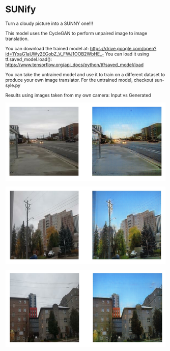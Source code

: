 # SUNify

Turn a cloudy picture into a SUNNY one!!!

This model uses the CycleGAN to perform unpaired image to image translation.

You can download the trained model at: https://drive.google.com/open?id=1YxaG1aUWy2EGobZ_V_FWJ1OOB2WbHE_-
You can load it using tf.saved_model.load(): https://www.tensorflow.org/api_docs/python/tf/saved_model/load

You can take the untrained model and use it to train on a different dataset to produce your own image translator. For the untrained model, checkout sun-syle.py

Results using images taken from my own camera:
Input vs Generated

![example 1](examples/ex1.png)

![example 2](./examples/ex2.png)

![example 3](./examples/ex3.png)

